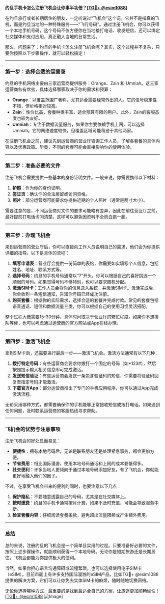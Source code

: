 **约旦手机卡怎么注册飞机会让你事半功倍？[[TG💪+ @esim1088](https://t.me/s/esim1088)]**

在约旦旅行或者长期居住的朋友，一定听说过“飞机会”这个词。它并不是指真的飞机，而是约旦当地的一种特殊服务——“飞行号码”。通过注册飞机会，你可以获得一个本地手机号码，这个号码不仅方便你在当地接打电话、收发短信，还可以绑定社交媒体和支付应用，真正融入当地的日常生活。

那么，问题来了：约旦的手机卡怎么注册飞机会呢？其实，这个过程并不复杂，只要你按照以下步骤操作，就可以轻松搞定！

---

### **第一步：选择合适的运营商**
约旦的手机网络主要由三家运营商提供服务：Orange、Zain 和 Umniah。这三家运营商各有优劣，具体选择哪家取决于你的需求和预算：

- **Orange**：以覆盖范围广著称，尤其适合需要经常外出的人。它的信号稳定性不错，但价格相对较高。
- **Zain**：性价比高，套餐种类丰富，适合预算有限的用户。此外，Zain的客服态度也较为友好。
- **Umniah**：专注于数据流量服务，如果你主要依赖手机上网，可以选择Umniah。它的网络速度较快，但覆盖区域可能稍逊于其他两家。

在注册飞机会之前，建议先到运营商的营业厅咨询工作人员，了解各套餐的具体内容以及优惠政策。毕竟，不同的套餐可能会直接影响你的使用体验。

---

### **第二步：准备必要的文件**
注册飞机会需要提供一些基本的身份证明文件。一般来说，你需要携带以下材料：

1. **护照**：作为你的身份证明。
2. **签证页**：确认你的合法居留或访问资格。
3. **照片**：部分运营商可能要求你提供近期的个人照片（通常是两寸大小）。

需要注意的是，不同运营商对文件的要求可能略有差异，因此在前往营业厅之前，最好提前打电话询问清楚。这样可以避免因资料不全而白跑一趟。

---

### **第三步：办理飞机会**
来到运营商的营业厅后，你可以直接向工作人员说明自己的需求，他们会为你提供详细的指导。以下是具体的流程：

1. **填写申请表**：营业厅会提供一份简单的表格，你需要如实填写个人信息，包括姓名、地址、联系方式等。
2. **选择号码**：约旦的手机号码通常以“7”开头，你可以根据自己的喜好挑选一个顺眼的号码。如果觉得号码不够特别，也可以要求随机分配。
3. **激活SIM卡**：工作人员会将你的信息录入系统，并激活SIM卡。激活完成后，你会收到一条短信通知，告知你号码已经成功注册。
4. **购买套餐**：根据你的实际需求，选择合适的套餐并完成付款。常见的套餐包括语音通话、短信和数据流量三类，你可以根据自己的使用习惯灵活搭配。

整个过程大概需要15-30分钟，具体时间取决于营业厅的繁忙程度。如果你不想排队等候，也可以考虑通过运营商的官方网站或App在线办理。

---

### **第四步：激活飞机会**
拿到SIM卡后，还需要进行最后一步——激活飞机会。激活方法通常有以下几种：

1. **拨打特定号码**：有些运营商会要求你拨打一个固定的号码（如*123#），然后按照提示输入相关信息即可完成激活。
2. **发送短信验证**：有些运营商会发送一条包含验证码的短信，你需要将验证码回复至指定号码才能激活。
3. **下载官方App**：部分运营商推出了专门的手机应用程序，你可以通过App完成激活流程。

无论采用哪种方式，都需要确保你的手机能够正常接收短信或拨打电话。如果遇到任何问题，及时联系运营商的客服热线寻求帮助。

---

### **飞机会的优势与注意事项**
注册飞机会的好处显而易见：

- **便捷性**：拥有本地号码后，无论是联系朋友还是处理紧急事务，都会更加方便。
- **节省费用**：相比国际漫游，使用本地号码通话和上网的成本要低得多。
- **社交便利**：许多当地人更倾向于通过本地号码添加好友，有了飞机会，你就能更好地融入他们的圈子。

不过，在享受飞机会带来的便利的同时，也要注意以下几点：

1. **保护隐私**：不要随意透露自己的号码，尤其是在社交媒体上。
2. **按时缴费**：约旦的手机卡通常按月计费，如果不及时充值，可能会导致服务中断。
3. **检查套餐内容**：仔细阅读套餐条款，避免超出流量限额或产生额外费用。

---

### **总结**
总的来说，注册约旦的飞机会是一个简单且实用的过程。只要准备好必要的文件，按照上述步骤操作，就能顺利获得一个本地号码。无论你是短期旅游还是长期居住，飞机会都能为你提供极大的便利。

当然，如果你担心语言沟通障碍或流程繁琐，也可以选择使用电子SIM卡（eSIM）。目前市面上有许多支持国际漫游的eSIM产品，比如TG💪+ @esim1088提供的解决方案，它们可以让你免去实体SIM卡的麻烦，随时随地切换网络。

无论你选择哪种方式，最重要的是找到最适合自己的方案，让旅途更加顺畅愉快！[[TG💪+ @esim1088](https://t.me/s/esim1088) ![Image](https://i.postimg.cc/4NQfJmqS/Snipaste-2025-05-13-00-14-12.png)]